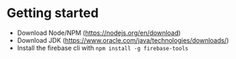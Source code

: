 # Getting started

* Download Node/NPM (https://nodejs.org/en/download)
* Download JDK (https://www.oracle.com/java/technologies/downloads/)
* Install the firebase cli with `npm install -g firebase-tools`
